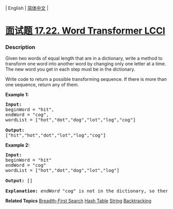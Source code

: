 | English | [简体中文](README.md) |

# [面试题 17.22. Word Transformer LCCI](https://leetcode-cn.com/problems/word-transformer-lcci)
 ### Description
<p>Given two words of equal length that are in a dictionary, write a method to transform one word into another word by changing only one letter at a time. The new word you get in each step must be in the dictionary.</p>

<p>Write code to return a possible transforming sequence. If there is more than one sequence, return any of them.</p>

<p><strong>Example 1:</strong></p>

<pre>
<strong>Input:</strong>
beginWord = &quot;hit&quot;,
endWord = &quot;cog&quot;,
wordList = [&quot;hot&quot;,&quot;dot&quot;,&quot;dog&quot;,&quot;lot&quot;,&quot;log&quot;,&quot;cog&quot;]

<strong>Output:</strong>
[&quot;hit&quot;,&quot;hot&quot;,&quot;dot&quot;,&quot;lot&quot;,&quot;log&quot;,&quot;cog&quot;]
</pre>

<p><strong>Example 2:</strong></p>

<pre>
<strong>Input:</strong>
beginWord = &quot;hit&quot;
endWord = &quot;cog&quot;
wordList = [&quot;hot&quot;,&quot;dot&quot;,&quot;dog&quot;,&quot;lot&quot;,&quot;log&quot;]

<strong>Output: </strong>[]

<strong>Explanation:</strong>&nbsp;<em>endWord</em> &quot;cog&quot; is not in the dictionary, so there&#39;s no possible transforming sequence.</pre>

**Related Topics**  [Breadth-First Search](https://leetcode-cn.com/tag/breadth-first-search) [Hash Table](https://leetcode-cn.com/tag/hash-table) [String](https://leetcode-cn.com/tag/string) [Backtracking](https://leetcode-cn.com/tag/backtracking) 